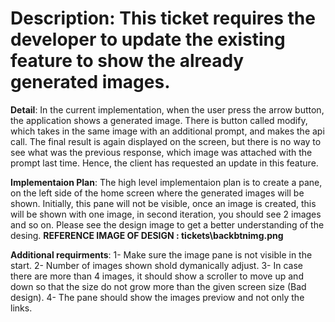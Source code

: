# Description: This ticket requires the developer to update the existing feature to show the already generated images.

**Detail**: In the current implementation, when the user press the arrow button, the application shows a generated image. There is button called modify, which takes in the same image with an additional prompt, and makes the api call. The final result is again displayed on the screen, but there is no way to see what was the previous response, which image was attached with the prompt last time. Hence, the client has requested an update in this feature.

**Implementaion Plan**: The high level implementaion plan is to create a pane, on the left side of the home screen where the generated images will be shown. Initially, this pane will not be visible, once an image is created, this will be shown with one image, in second iteration, you should see 2 images and so on.
Please see the design image to get a better understanding of the desing. 
**REFERENCE IMAGE OF DESIGN : tickets\backbtnimg.png**

**Additional requirments**: 
1- Make sure the image pane is not visible in the start.
2- Number of images shown shold dymanically adjust. 
3- In case there are more than 4 images, it should show a scroller to move up and down so that the size do not grow more than the given screen size (Bad design).
4- The pane should show the images previow and not only the links.